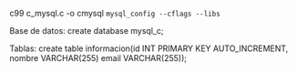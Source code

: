 c99 c_mysql.c -o cmysql `mysql_config --cflags --libs`

Base de datos:
create database mysql_c;

Tablas:
create table informacion(id INT PRIMARY KEY AUTO_INCREMENT, nombre VARCHAR(255) email VARCHAR(255));
